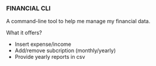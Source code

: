 ### FINANCIAL CLI
A command-line tool to help me manage my financial data.

What it offers?
- Insert expense/income
- Add/remove subcription (monthly/yearly)
- Provide yearly reports in csv
